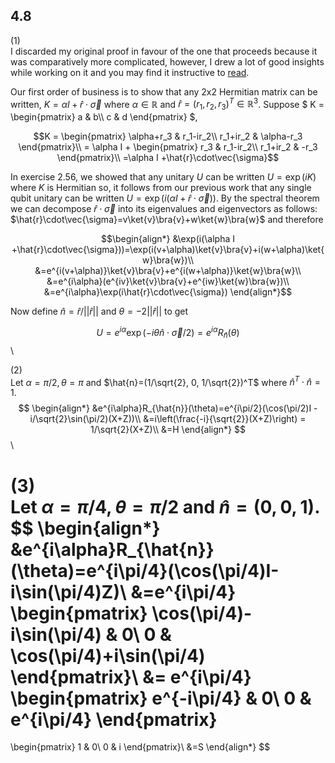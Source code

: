 ## 4.8
(1)\
I discarded my original proof in favour of the one that proceeds because it was comparatively more complicated, however, I drew a lot of good insights while working on it and you may find it instructive to [read](cheekycheats/4.8(1)_original_proof.md).

Our first order of business is to show that any 2x2 Hermitian matrix can be written, $K=\alpha I +\hat{r}\cdot\vec{\sigma}$ where $\alpha\in \mathbb{R}$ and $\hat{r} = (r_1,r_2,r_3)^T \in \mathbb{R}^3$. Suppose
$` K = \begin{pmatrix} a & b\\ c & d \end{pmatrix} `$,

```math
K = 
\begin{pmatrix}
\alpha+r_3 & r_1-ir_2\\
r_1+ir_2 & \alpha-r_3
\end{pmatrix}\\
= \alpha I + 
\begin{pmatrix}
r_3 & r_1-ir_2\\
r_1+ir_2 & -r_3
\end{pmatrix}\\
=\alpha I +\hat{r}\cdot\vec{\sigma}
```

In exercise 2.56, we showed that any unitary $U$ can be written $U = \exp(iK)$ where $K$ is Hermitian so, it follows from our previous work that any single qubit unitary can be written $U=\exp(i(\alpha I +\hat{r}\cdot\vec{\sigma}))$. By the spectral theorem we can decompose $\hat{r}\cdot\vec{\sigma}$ into its eigenvalues and eigenvectors as follows: $\hat{r}\cdot\vec{\sigma}=v\ket{v}\bra{v}+w\ket{w}\bra{w}$ and therefore

```math
\begin{align*}
&\exp(i(\alpha I +\hat{r}\cdot\vec{\sigma}))=\exp(i(v+\alpha)\ket{v}\bra{v}+i(w+\alpha)\ket{w}\bra{w})\\
&=e^{i(v+\alpha)}\ket{v}\bra{v}+e^{i(w+\alpha)}\ket{w}\bra{w}\\
&=e^{i\alpha}(e^{iv}\ket{v}\bra{v}+e^{iw}\ket{w}\bra{w})\\
&=e^{i\alpha}\exp(i\hat{r}\cdot\vec{\sigma})
\end{align*}
```

Now define $\hat{n}=\hat{r}/||\hat{r}||$ and $\theta = -2||\hat{r}||$ to get

$$
U = e^{i\alpha}\exp(-i\theta\hat{n}\cdot \vec{\sigma}/2)=e^{i\alpha}R_{\hat{n}}(\theta)
$$\\

(2)\
Let $\alpha=\pi/2, \theta=\pi$ and $\hat{n}=(1/\sqrt{2}, 0, 1/\sqrt{2})^T$ where $\hat{n}^T\cdot\hat{n}=1$.
$$
\begin{align*}
&e^{i\alpha}R_{\hat{n}}(\theta)=e^{i\pi/2}(\cos(\pi/2)I - i/\sqrt{2}\sin(\pi/2)(X+Z))\\
&=i\left(\frac{-i}{\sqrt{2}}(X+Z)\right) = 1/\sqrt{2}(X+Z)\\
&=H
\end{align*}
$$\\

(3)\
Let $\alpha=\pi/4, \theta=\pi/2$ and $\hat{n}=(0,0,1)$.
$$
\begin{align*}
&e^{i\alpha}R_{\hat{n}}(\theta)=e^{i\pi/4}(\cos(\pi/4)I-i\sin(\pi/4)Z)\\
&=e^{i\pi/4}
\begin{pmatrix}
\cos(\pi/4)-i\sin(\pi/4) & 0\\
0 & \cos(\pi/4)+i\sin(\pi/4)
\end{pmatrix}\\
&=
e^{i\pi/4}
\begin{pmatrix}
e^{-i\pi/4} & 0\\
0 & e^{i\pi/4}
\end{pmatrix}
=
\begin{pmatrix}
1 & 0\\
0 & i
\end{pmatrix}\\
&=S
\end{align*}
$$

